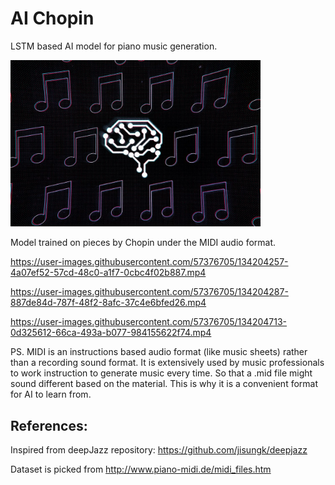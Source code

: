 # AI Chopin

LSTM based AI model for piano music generation.

<img src="IA_image.jpg" width="400">

Model trained on pieces by Chopin under the MIDI audio format.

https://user-images.githubusercontent.com/57376705/134204257-4a07ef52-57cd-48c0-a1f7-0cbc4f02b887.mp4


https://user-images.githubusercontent.com/57376705/134204287-887de84d-787f-48f2-8afc-37c4e6bfed26.mp4



https://user-images.githubusercontent.com/57376705/134204713-0d325612-66ca-493a-b077-984155622f74.mp4



PS. MIDI is an instructions based audio format (like music sheets) rather than a recording sound format.
It is extensively used by music professionals to work instruction to generate music every time. 
So that a .mid file might sound different based on the material. This is why it is a convenient format for AI to learn from.

## References:
Inspired from deepJazz repository: https://github.com/jisungk/deepjazz

Dataset is picked from http://www.piano-midi.de/midi_files.htm 

